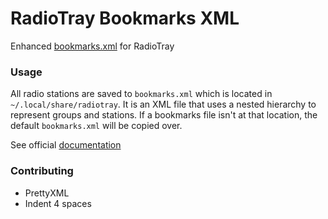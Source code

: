 RadioTray Bookmarks XML
===================

Enhanced [bookmarks.xml](blob/master/bookmarks.xml) for RadioTray

### Usage

All radio stations are saved to `bookmarks.xml` which is located in `~/.local/share/radiotray`. It is an XML file that uses a nested hierarchy to represent groups and stations. If a bookmarks file isn't at that location, the default `bookmarks.xml` will be copied over.

See official [documentation](https://github.com/cdelahousse/Radio-Tray-Documentation/blob/master/technical.markdown) 

### Contributing

 - PrettyXML
 - Indent 4 spaces
